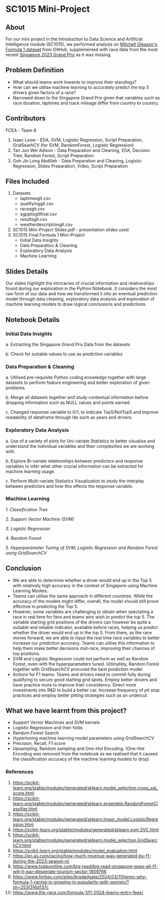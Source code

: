 # SC1015 Mini-Project
## About
For our mini project in the Introduction to Data Science and Artificial Intelligence module (SC1015), we performed analysis on [Mitchell Gleason's Formula 1 dataset](https://github.com/MitchellGleason/F1-Data-Analysis--Wet-Races) from GitHub, supplemented with race data from the most recent [Singapore 2023 Grand Prix](https://www.formula1.com/en/results.html/2023/team.html) as it was missing.

## Problem Definition
- What should teams work towards to improve their standings?
- How can we utilise machine learning to accurately predict the top 5 drivers given factors of a race?
- Narrowed down to the Singapore Grand Prix given that variables such as race duration, laptimes and track mileage differ from country to country. 

## Contributors
FCEA - Team 8
1. Isaac Leow - EDA, SVM, Logistic Regression, Script Preparation, GridSearhCV (for SVM, RandomForest, Logistic Regression)
2. Tan Jun Wei Adison - Data Preparation and Cleaning, EDA, Decision Tree, Random Forest, Script Preparation
3. Goh Jin Long Abdillah - Data Preparation and Cleaning, Logistic Regression, Slides Preparation, Video, Script Preparation

## Files Included
1. Datasets
    - laptimesgit.csv
    - qualifyinggit.csv
    - racesgit.csv
    - sgppitsgitfinal.csv
    - resultsgit.csv
    - weatherdescriptiongit.csv
2. SC1015 Mini-Project Slides.pdf - presentation slides used
3. SC1015 Final Formula 1 Mini-Project
    - Initial Data Insights
    - Data Preparation & Cleaning
    - Exploratory Data Analysis
    - Machine Learning

## Slides Details
Our slides highlight the intricacies of crucial information and relationships found during our exploration in the Python Notebook. It considers the most raw form of our data and how we transformed it into an eventual prediction model through data cleaning, exploratory data analysis and exploration of machine learning models to draw logical conclusions and predictions.

## Notebook Details
### Initial Data Insights
   a. Extracting the Singapore Grand Prix Data from the datasets

   b. Check for suitable values to use as prediction variables

   
   
### Data Preparation & Cleaning
   a. Utilised pre-requisite Python coding knowledge together with large datasets to perform feature engineering and better exploration of given problems. 

   b. Merge all datasets together and study contextual information before dropping information such as NULL values and points earned.

   c. Changed response variable to 0/1, to indicate Top5/NotTop5 and improve readability of dataframe through Ids such as years and drivers.



### Exploratory Data Analysis
   a. Use of a variety of plots for Uni-variate Statistics to better visualise and understand the individual variables and their complexities we are working with.

   b. Explore Bi-variate relationships between predictors and response variables to infer what other crucial information can be extracted for machine learning usage.

   c. Perform Multi-variate Statistics Visualization to study the interplay between predictors and how this effects the response variable.



### Machine Learning
*1. Classification Tree*

*2. Support Vector Machine (SVM)*

*3. Logistic Regression*

*4. Random Forest*

*5. Hyperparameter Tuning of SVM, Logistic Regression and Random Forest using GridSearchCV*


## Conclusion

- We are able to determine whether a driver would end up in the Top 5 with relatively high accuracy in the context of Singapore using Machine Learning Models.
- Teams can utilise the same approach in different countries. While the accuracy of the models might differ, overall, the model should still prove effective in predicting the Top 5.
- However, some variables are challenging to obtain when spectating a race in real time for fans and teams who wish to predict the top 5. The variable starting grid positions of the drivers can however be quite a suitable and reliable indicator, available before races, helping us predict whether the driver would end up in the top 5. From there, as the race moves forward, we are able to input the real time race variables to better increase our prediction accuracy. Teams can utilise this information to help them make better decisions mid-race, improving their chances of top positions.
- SVM and Logistic Regression could not perform as well as Random Forest, even with the hyperparameters tuned. Ultimately, Random Forest together with GridSearchCV procured the best prediction model.
- Actions for F1 teams: Teams and drivers need to commit fully during qualifying to secure good starting grid spots. Employ better drivers and have practice more to improve their consistency. Direct more investments into R&D to build a better car. Increase frequency of pit stop practices and employ better pitting strategies such as an undercut.


## What we have learnt from this project?
- Support Vector Machines and SVM kernels
- Logistic Regression and their folds
- Random Forest Search
- Hypertuning machine learning model parameters using GridSearchCV
- Precision, Recall, F1 score
- Upsampling, Random sampling and One-Hot Encoding. (One-Hot Encoding was removed from the notebook as we realised that it caused the classification accuracy of the machine learning models to drop)

### References
1. https://scikit-learn.org/stable/modules/generated/sklearn.model_selection.cross_val_score.html
2. https://scikit-learn.org/stable/modules/generated/sklearn.ensemble.RandomForestClassifier.html
3. https://scikit-learn.org/stable/modules/generated/sklearn.linear_model.LogisticRegression.html
4. https://scikit-learn.org/stable/modules/generated/sklearn.svm.SVC.html
5. https://scikit-learn.org/stable/modules/generated/sklearn.model_selection.GridSearchCV.html
6. https://scikit-learn.org/stable/modules/model_evaluation.html
7. https://en.as.com/racing/how-much-revenue-was-generated-by-f1-during-the-2023-season-n/
8. https://www.todayonline.com/big-read/big-read-singapore-goes-all-f1-will-it-pay-desperate-tourism-sector-1809766
9. https://www.forbes.com/sites/bradadgate/2024/03/11/heres-why-formula-1-racing-is-growing-in-popularity-with-women/?sh=253f316d137c
10. https://www.the-race.com/formula-1/f1-2024-teams-entry-fees/
